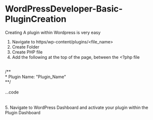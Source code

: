 # WordPressDeveloper-Basic-PluginCreation

Creating A plugin within Wordpress is very easy 

1. Navigate to https/wp-content/plugins/<file_name>
2. Create Folder
3. Create PHP file
4. Add the following at the top of the page, between the <?php file

<?php <br/>
<br/>
  /**<br/>
  * Plugin Name: "Plugin_Name"<br/>
  **/<br/>
<br/>
  ...code<br/>
<br/>
<br/>
5. Navigate to WordPress Dashboard and activate your plugin within the Plugin Dashboard
